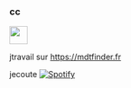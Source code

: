 ### cc
[<img height="32" width="32" src="https://simpleicons.org/icons/discord.svg"/>](https://discord.gg/cDNzaNU)

jtravail sur https://mdtfinder.fr

jecoute [![Spotify](https://spotify.redlegamin.vercel.app/api/spotify)](https://open.spotify.com/user/mr♥red)
